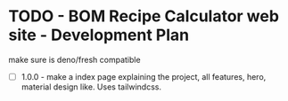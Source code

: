 # TODO - BOM Recipe Calculator web site - Development Plan

make sure is deno/fresh compatible

- [ ] 1.0.0 - make a index page explaining the project, all features, hero,
      material design like. Uses tailwindcss.
